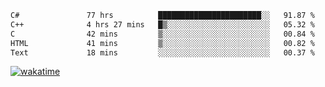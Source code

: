 <!--START_SECTION:waka-->

```txt
C#               77 hrs          ███████████████████████░░   91.87 %
C++              4 hrs 27 mins   █▒░░░░░░░░░░░░░░░░░░░░░░░   05.32 %
C                42 mins         ▒░░░░░░░░░░░░░░░░░░░░░░░░   00.84 %
HTML             41 mins         ▒░░░░░░░░░░░░░░░░░░░░░░░░   00.82 %
Text             18 mins         ░░░░░░░░░░░░░░░░░░░░░░░░░   00.37 %
```

<!--END_SECTION:waka-->
[![wakatime](https://wakatime.com/badge/user/6c2f442e-41b4-42e3-bc06-d5d8203ad1da.svg)](https://wakatime.com/@6c2f442e-41b4-42e3-bc06-d5d8203ad1da)
